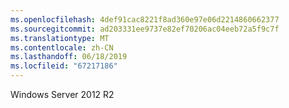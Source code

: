 ```yaml
---
ms.openlocfilehash: 4def91cac8221f8ad360e97e06d2214860662377
ms.sourcegitcommit: ad203331ee9737e82ef70206ac04eeb72a5f9c7f
ms.translationtype: MT
ms.contentlocale: zh-CN
ms.lasthandoff: 06/18/2019
ms.locfileid: "67217186"
---
```

Windows Server 2012 R2